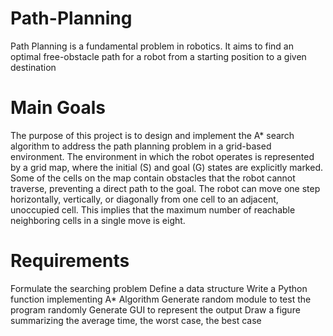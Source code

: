 # Path-Planning
Path Planning is a fundamental problem in robotics. It aims to find an optimal 
free-obstacle path for a robot from a starting position to a given destination

# Main Goals
The purpose of this project is to design and implement the
A* search algorithm to address the path planning problem
in a grid-based environment. The environment in which
the robot operates is represented by a grid map, where
the initial (S) and goal (G) states are explicitly marked.
Some of the cells on the map contain obstacles that the
robot cannot traverse, preventing a direct path to the
goal. The robot can move one step horizontally, vertically,
or diagonally from one cell to an adjacent, unoccupied
cell. This implies that the maximum number of reachable
neighboring cells in a single move is eight.

# Requirements
Formulate the searching problem
Define a data structure
Write a Python function implementing A* Algorithm
Generate random module to test the program randomly
Generate GUI to represent the output
Draw a figure summarizing the average time, the worst case, the best case
